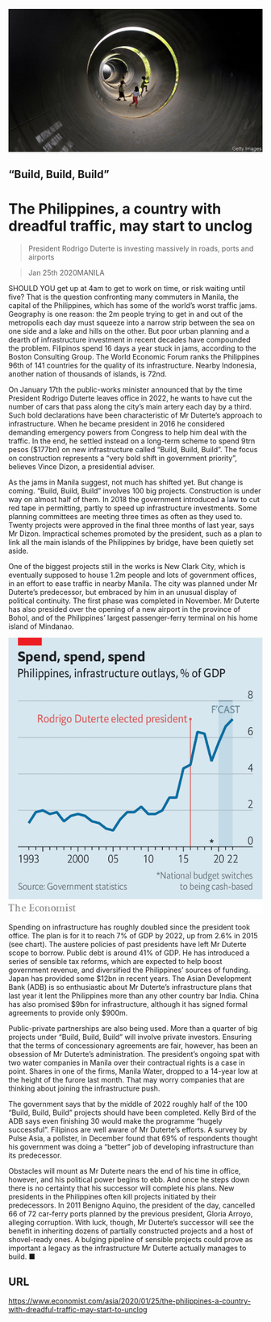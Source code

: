 ![](./images/20200125_ASP001_0.jpg)

## “Build, Build, Build”

# The Philippines, a country with dreadful traffic, may start to unclog

> President Rodrigo Duterte is investing massively in roads, ports and airports

> Jan 25th 2020MANILA

SHOULD YOU get up at 4am to get to work on time, or risk waiting until five? That is the question confronting many commuters in Manila, the capital of the Philippines, which has some of the world’s worst traffic jams. Geography is one reason: the 2m people trying to get in and out of the metropolis each day must squeeze into a narrow strip between the sea on one side and a lake and hills on the other. But poor urban planning and a dearth of infrastructure investment in recent decades have compounded the problem. Filipinos spend 16 days a year stuck in jams, according to the Boston Consulting Group. The World Economic Forum ranks the Philippines 96th of 141 countries for the quality of its infrastructure. Nearby Indonesia, another nation of thousands of islands, is 72nd.

On January 17th the public-works minister announced that by the time President Rodrigo Duterte leaves office in 2022, he wants to have cut the number of cars that pass along the city’s main artery each day by a third. Such bold declarations have been characteristic of Mr Duterte’s approach to infrastructure. When he became president in 2016 he considered demanding emergency powers from Congress to help him deal with the traffic. In the end, he settled instead on a long-term scheme to spend 9trn pesos ($177bn) on new infrastructure called “Build, Build, Build”. The focus on construction represents a “very bold shift in government priority”, believes Vince Dizon, a presidential adviser.

As the jams in Manila suggest, not much has shifted yet. But change is coming. “Build, Build, Build” involves 100 big projects. Construction is under way on almost half of them. In 2018 the government introduced a law to cut red tape in permitting, partly to speed up infrastructure investments. Some planning committees are meeting three times as often as they used to. Twenty projects were approved in the final three months of last year, says Mr Dizon. Impractical schemes promoted by the president, such as a plan to link all the main islands of the Philippines by bridge, have been quietly set aside.

One of the biggest projects still in the works is New Clark City, which is eventually supposed to house 1.2m people and lots of government offices, in an effort to ease traffic in nearby Manila. The city was planned under Mr Duterte’s predecessor, but embraced by him in an unusual display of political continuity. The first phase was completed in November. Mr Duterte has also presided over the opening of a new airport in the province of Bohol, and of the Philippines’ largest passenger-ferry terminal on his home island of Mindanao.

![](./images/20200125_ASC357.png)

Spending on infrastructure has roughly doubled since the president took office. The plan is for it to reach 7% of GDP by 2022, up from 2.6% in 2015 (see chart). The austere policies of past presidents have left Mr Duterte scope to borrow. Public debt is around 41% of GDP. He has introduced a series of sensible tax reforms, which are expected to help boost government revenue, and diversified the Philippines’ sources of funding. Japan has provided some $12bn in recent years. The Asian Development Bank (ADB) is so enthusiastic about Mr Duterte’s infrastructure plans that last year it lent the Philippines more than any other country bar India. China has also promised $9bn for infrastructure, although it has signed formal agreements to provide only $900m.

Public-private partnerships are also being used. More than a quarter of big projects under “Build, Build, Build” will involve private investors. Ensuring that the terms of concessionary agreements are fair, however, has been an obsession of Mr Duterte’s administration. The president’s ongoing spat with two water companies in Manila over their contractual rights is a case in point. Shares in one of the firms, Manila Water, dropped to a 14-year low at the height of the furore last month. That may worry companies that are thinking about joining the infrastructure push.

The government says that by the middle of 2022 roughly half of the 100 “Build, Build, Build” projects should have been completed. Kelly Bird of the ADB says even finishing 30 would make the programme “hugely successful”. Filipinos are well aware of Mr Duterte’s efforts. A survey by Pulse Asia, a pollster, in December found that 69% of respondents thought his government was doing a “better” job of developing infrastructure than its predecessor.

Obstacles will mount as Mr Duterte nears the end of his time in office, however, and his political power begins to ebb. And once he steps down there is no certainty that his successor will complete his plans. New presidents in the Philippines often kill projects initiated by their predecessors. In 2011 Benigno Aquino, the president of the day, cancelled 66 of 72 car-ferry ports planned by the previous president, Gloria Arroyo, alleging corruption. With luck, though, Mr Duterte’s successor will see the benefit in inheriting dozens of partially constructed projects and a host of shovel-ready ones. A bulging pipeline of sensible projects could prove as important a legacy as the infrastructure Mr Duterte actually manages to build. ■

## URL

https://www.economist.com/asia/2020/01/25/the-philippines-a-country-with-dreadful-traffic-may-start-to-unclog
